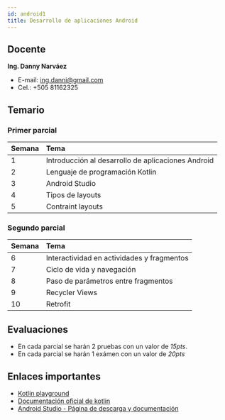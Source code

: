 ```yaml
---
id: android1
title: Desarrollo de aplicaciones Android
---
```


## Docente

**Ing. Danny Narváez**

* E-mail: [ing.danni@gmail.com](ing.danni@gmail.com)
* Cel.: +505 81162325

## Temario

### Primer parcial

| Semana     | Tema     |
| :------------- | :------------- |
| 1       | Introducción al desarrollo de aplicaciones Android       |
| 2       | Lenguaje de programación Kotlin       |
| 3       | Android Studio       |
| 4       | Tipos de layouts       |
| 5       | Contraint layouts       |

### Segundo parcial

| Semana     | Tema     |
| :------------- | :------------- |
| 6       | Interactividad en actividades y fragmentos       |
| 7       | Ciclo de vida y navegación       |
| 8       | Paso de parámetros entre fragmentos       |
| 9       | Recycler Views       |
| 10       | Retrofit       |

## Evaluaciones

* En cada parcial se harán 2 pruebas con un valor de *15pts*.
* En cada parcial se harán 1 exámen con un valor de *20pts*

## Enlaces importantes

* [Kotlin playground](https://play.kotlinlang.org/)
* [Documentación oficial de kotlin](https://kotlinlang.org/docs/home.html)
* [Android Studio - Página de descarga y documentación](https://developer.android.com/studio)
